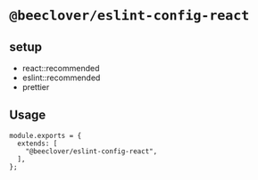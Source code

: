 # `@beeclover/eslint-config-react`

## setup

- react::recommended
- eslint::recommended
- prettier

## Usage

```
module.exports = {
  extends: [
    "@beeclover/eslint-config-react",
  ],
};
```

